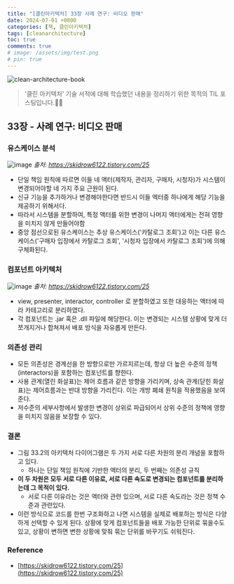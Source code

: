 ```yaml
---
title: "[클린아키텍처] 33장 사례 연구: 비디오 판매"
date: 2024-07-01 +0800
categories: [책, 클린아키텍처]
tags: [cleanarchitecture]
toc: true
comments: true
# image: /assets/img/test.png
# pin: true
---
```


![clean-architecture-book](https://github.com/jeonyoungho/jeonyoungho.github.io/assets/44339530/5d90a988-4e1c-4f9c-b36b-28755aef9fff)

> '클린 아키텍처' 기술 서적에 대해 학습했던 내용을 정리하기 위한 목적의 TIL 포스팅입니다.🙆‍♂️

## 33장 - 사례 연구: 비디오 판매

### 유스케이스 분석

![image](https://github.com/jeonyoungho/jeonyoungho.github.io/assets/44339530/5d666c8a-122d-4fe2-b00e-3286b72ab487)
_출처: https://skidrow6122.tistory.com/25_

- 단일 책임 원칙에 따르면 이들 네 액터(제작자, 관리자, 구매자, 시청자)가 시스템이 변경되어야할 네 가지 주요 근원이 된다.
- 신규 기능을 추가하거나 변경해야한다면 반드시 이들 엑터중 하나에게 해당 기능을 제공하기 위해서다.
- 따라서 시스템을 분할하여, 특정 액터를 위한 변경이 나머지 액터에게는 전혀 영향을 미치지 않게 만들어야함
- 중앙 점선으로된 유스케이스는 추상 유스케이스('카탈로그 조회')고 이는 다른 유스케이스('구매자 입장에서 카탈로그 조회', '시청자 입장에서 카탈로그 조회')에 의해 구체화된다.

### 컴포넌트 아키텍처

![image](https://github.com/jeonyoungho/jeonyoungho.github.io/assets/44339530/242c9f14-033d-4ff1-82bb-0c3cd397bb80)
_출처: https://skidrow6122.tistory.com/25_

- view, presenter, interactor, controller 로 분할하였고 또한 대응하는 액터에 따라 카테고리로 분리하였다.
- 각 컴포넌트는 .jar 혹은 .dll 파일에 해당한다. 이는 변경되는 시스템 상황에 맞게 더 쪼개지거나 합쳐져서 배포 방식을 자유롭게 만든다.

### 의존성 관리
- 모든 의존성은 경계선을 한 방향으로만 가르지르는데, 항상 더 높은 수준의 정책(interactors)을 포함하는 컴포넌트를 향한다.
- 사용 관계(열린 화살표)는 제어 흐름과 같은 방향을 가리키며, 상속 관계(닫힌 화살표)는 제어흐름과는 반대 방향을 가리킨다. 이는 개방 폐쇄 원칙을 적용했음을 보여준다.
- 저수준의 세부사항에서 발생한 변경이 상위로 파급되어서 상위 수준의 정책에 영향을 미치지 않음을 보장할 수 있다.

### 결론
- 그림 33.2의 아키텍처 다이어그램은 두 가지 서로 다른 차원의 분리 개념을 포함하고 있다.
  - 하나는 단일 책임 원칙에 기반한 액터의 분리, 두 번째는 의존성 규칙
- <b>이 두 차원은 모두 서로 다른 이유로, 서로 다른 속도로 변경되는 컴포넌트를 분리하는데 그 목적이 있다.</b>
  - 서로 다른 이유라는 것은 액터와 관련 있으며, 서로 다른 속도라는 것은 정책 수준과 관련있다.
- 이런 방식으로 코드를 한번 구조화하고 나면 시스템을 실제로 배포하는 방식은 다양하게 선택할 수 있게 된다. 상황에 맞게 컴포넌트들을 배포 가능한 단위로 묶을수도 있고, 상황이 변하면 변한 상황에 맞춰 묶는 단위를 바꾸기도 쉬워진다.

### Reference
- [https://skidrow6122.tistory.com/25](https://skidrow6122.tistory.com/25)
